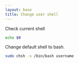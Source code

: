 ```yaml
---
layout: base
title: Change user shell
---
```


Check current shell

```bash
echo $0
```

Change default shell to bash.

```bash
sudo chsh -s /bin/bash username 
```
